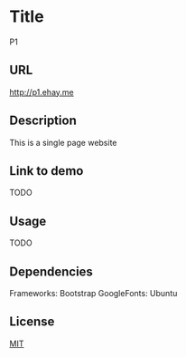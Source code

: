 # Title
P1
## URL
http://p1.ehay.me
## Description
This is a single page website
## Link to demo
TODO
## Usage
TODO
## Dependencies
Frameworks: Bootstrap
GoogleFonts: Ubuntu

## License
[MIT](http://opensource.org/licenses/MIT)
